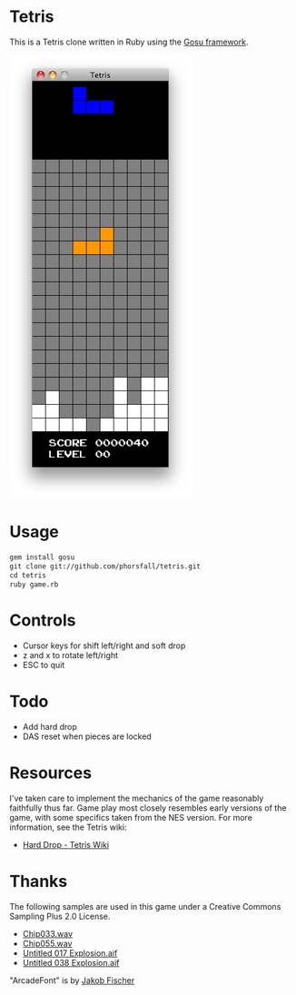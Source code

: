 # Tetris

This is a Tetris clone written in Ruby using the [Gosu framework](http://code.google.com/p/gosu/).

![Screenshot](http://github.com/phorsfall/tetris/raw/master/assets/screens/screen1.png)

# Usage

    gem install gosu
    git clone git://github.com/phorsfall/tetris.git
    cd tetris
    ruby game.rb

# Controls

* Cursor keys for shift left/right and soft drop
* z and x to rotate left/right
* ESC to quit

# Todo

* Add hard drop
* DAS reset when pieces are locked

# Resources

I've taken care to implement the mechanics of the game reasonably faithfully thus far. Game play most closely resembles early versions of the game, with some specifics taken from the NES version. For more information, see the Tetris wiki:

* [Hard Drop - Tetris Wiki](http://harddrop.com/wiki/index.php?title=Main_Page)

# Thanks

The following samples are used in this game under a Creative Commons Sampling Plus 2.0 License.

* [Chip033.wav](http://www.freesound.org/samplesViewSingle.php?id=31870)
* [Chip055.wav](http://www.freesound.org/samplesViewSingle.php?id=32955)
* [Untitled 017 Explosion.aif](http://www.freesound.org/samplesViewSingle.php?id=97403)
* [Untitled 038 Explosion.aif](http://www.freesound.org/samplesViewSingle.php?id=97422)

"ArcadeFont" is by [Jakob Fischer](www.pizzadude.dk)
